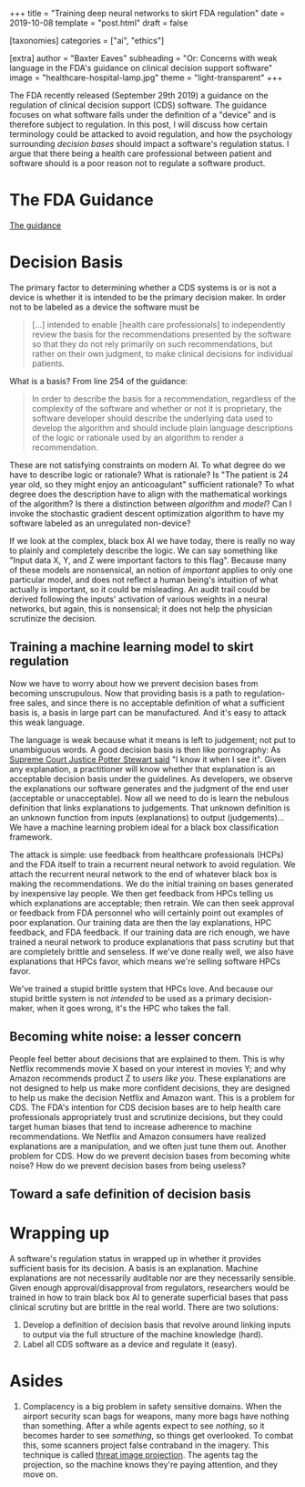 +++
title = "Training deep neural networks to skirt FDA regulation"
date = 2019-10-08
template = "post.html"
draft = false

[taxonomies]
categories = ["ai", "ethics"]

[extra]
author = "Baxter Eaves"
subheading = "Or: Concerns with weak language in the FDA's guidance on clinical decision support software"
image = "healthcare-hospital-lamp.jpg"
theme = "light-transparent"
+++

The FDA recently released (September 29th 2019) a guidance on the regulation of clinical decision support (CDS) software. The guidance focuses on what software falls under the definition of a "device" and is therefore subject to regulation. In this post, I will discuss how certain terminology could be attacked to avoid regulation, and how the psychology surrounding *decision bases* should impact a software's regulation status. I argue that there being a health care professional between patient and software should is a poor reason not to regulate a software product.

# The FDA Guidance

[The guidance](https://www.fda.gov/regulatory-information/search-fda-guidance-documents/clinical-decision-support-software)

# Decision Basis

The primary factor to determining whether a CDS systems is or is not a device is whether it is intended to be the primary decision maker. In order not to be labeled as a device the software must be

> [...] intended to enable [health care professionals] to independently review the basis for the recommendations presented by the software so that they do not rely primarily on such recommendations, but rather on their own judgment, to make clinical decisions for individual patients.

What is a basis? From line 254 of the guidance:

> In order to describe the basis for a recommendation, regardless of the complexity of the software and whether or not it is proprietary, the software developer should describe the underlying data used to develop the algorithm and should include plain language descriptions of the logic or rationale used by an algorithm to render a recommendation.


These are not satisfying constraints on modern AI. To what degree do we have to describe logic or rationale? What is rationale? Is "The patient is 24 year old, so they might enjoy an anticoagulant" sufficient rationale? To what degree does the description have to align with the mathematical workings of the algorithm? Is there a distinction between *algorithm* and *model*? Can I invoke the stochastic gradient descent optimization algorithm to have my software labeled as an unregulated non-device?

If we look at the complex, black box AI we have today, there is really no way to plainly and completely describe the logic. We can say something like "Input data X, Y, and Z were important factors to this flag". Because many of these models are nonsensical, an notion of *important* applies to only one particular model, and does not reflect a human being's intuition of what actually is important, so it could be misleading. An audit trail could be derived following the inputs' activation of various weights in a neural networks, but again, this is nonsensical; it does not help the physician scrutinize the decision.


## Training a machine learning model to skirt regulation

Now we have to worry about how we prevent decision bases from becoming unscrupulous. Now that providing basis is a path to regulation-free sales, and since there is no acceptable definition of what a sufficient basis is, a basis in large part can be manufactured. And it's easy to attack this weak language.

The language is weak because what it means is left to judgement; not put to unambiguous words. A good decision basis is then like pornography: As [Supreme Court Justice Potter Stewart said](https://www.law.cornell.edu/supremecourt/text/378/184) "I know it when I see it". Given any explanation, a practitioner will know whether that explanation is an acceptable decision basis under the guidelines. As developers, we observe the explanations our software generates and the judgment of the end user (acceptable or unacceptable). Now all we need to do is learn the nebulous definition that links explanations to judgements. That unknown definition is an unknown function from inputs (explanations) to output (judgements)... We have a machine learning problem ideal for a black box classification framework.

The attack is simple: use feedback from healthcare professionals (HCPs) and the FDA itself to train a recurrent neural network to avoid regulation. We attach the recurrent neural network to the end of whatever black box is making the recommendations. We do the initial training on bases generated by inexpensive lay people. We then get feedback from HPCs telling us which explanations are acceptable; then retrain. We can then seek approval or feedback from FDA personnel who will certainly point out examples of poor explanation. Our training data are then the lay explanations, HPC feedback, and FDA feedback. If our training data are rich enough, we have trained a neural network to produce explanations that pass scrutiny but that are completely brittle and senseless. If we've done really well, we also have explanations that HPCs favor, which means we're selling software HPCs favor.

We've trained a stupid brittle system that HPCs love. And because our stupid brittle system is not *intended* to be used as a primary decision-maker, when it goes wrong, it's the HPC who takes the fall.

## Becoming white noise: a lesser concern

People feel better about decisions that are explained to them. This is why Netflix recommends movie X based on your interest in movies Y; and why Amazon recommends product Z to *users like you*. These explanations are not designed to help us make more confident decisions, they are designed to help us make the decision Netflix and Amazon want. This is a problem for CDS. The FDA's intention for CDS decision bases are to help health care professionals appropriately trust and scrutinize decisions, but they could target human biases that tend to increase adherence to machine recommendations. We Netflix and Amazon consumers have realized explanations are a manipulation, and we often just tune them out. Another problem for CDS. How do we prevent decision bases from becoming white noise? How do we prevent decision bases from being useless?

## Toward a safe definition of decision basis



# Wrapping up

A software's regulation status in wrapped up in whether it provides sufficient basis for its decision. A basis is an explanation. Machine explanations are not necessarily auditable nor are they necessarily sensible. Given enough approval/disapproval from regulators, researchers would be trained in how to train black box AI to generate superficial bases that pass clinical scrutiny but are brittle in the real world. There are two solutions:

1. Develop a definition of decision basis that revolve around linking inputs to output via the full structure of the machine knowledge (hard).
2. Label all CDS software as a device and regulate it (easy).

# Asides

1. Complacency is a big problem in safety sensitive domains. When the airport security scan bags for weapons, many more bags have nothing than something. After a while agents expect to see *nothing*, so it becomes harder to see *something*, so things get overlooked. To combat this, some scanners project false contraband in the imagery. This technique is called [threat image projection](https://www.rapiscansystems.com/en/products/rapiscan-threat-image-projection). The agents tag the projection, so the machine knows they're paying attention, and they move on.

